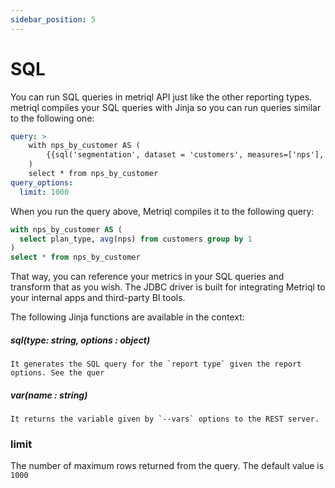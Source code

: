 ```yaml
---
sidebar_position: 5
---
```


# SQL

You can run SQL queries in metriql API just like the other reporting types. metriql compiles your SQL queries with Jinja so you can run queries similar to the following one:

```yml
query: >
    with nps_by_customer AS (
        {{sql('segmentation', dataset = 'customers', measures=['nps'], dimensions=['plan_type'], )}}
    )
    select * from nps_by_customer
query_options:
  limit: 1000
```


When you run the query above, Metriql compiles it to the following query:

```sql
with nps_by_customer AS (
  select plan_type, avg(nps) from customers group by 1
)
select * from nps_by_customer
```

That way, you can reference your metrics in your SQL queries and transform that as you wish. The JDBC driver is built for integrating Metriql to your internal apps and third-party BI tools.

The following Jinja functions are available in the context:

##### sql(type: string, options : object)
```
It generates the SQL query for the `report type` given the report options. See the quer

```

##### var(name : string)
```
It returns the variable given by `--vars` options to the REST server.
```

### limit

The number of maximum rows returned from the query. The default value is `1000`